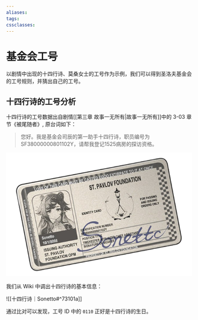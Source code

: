 ```yaml
---
aliases: 
tags: 
cssclasses:
---
```

# 基金会工号

以剧情中出现的十四行诗、莫桑女士的工号作为示例，我们可以得到圣洛夫基金会的工号规则，并猜出自己的工号。

## 十四行诗的工号分析

十四行诗的工号数据出自剧情[[第三章 故事一无所有|故事一无所有]]中的 3-03 章节《被尾随者》, 原台词如下：

> 您好。我是基金会司辰的第一助手十四行诗，职员编号为SF38000000801102Y，请帮我登记1525病房的探访资格。

![十四行诗的ID卡|500](assets/基金会工号.assets/十四行诗ID卡.png)

我们从 Wiki 中调出十四行诗的基本信息：

![[十四行诗｜Sonetto#^73101a]]

通过比对可以发现，工号 ID 中的 `0110` 正好是十四行诗的生日。